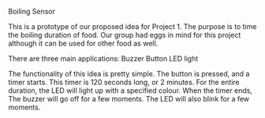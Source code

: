 Boiling Sensor

This is a prototype of our proposed idea for Project 1.
The purpose is to time the boiling duration of food.
Our group had eggs in mind for this project although it can be used for other food as well.

There are three main applications:
Buzzer
Button
LED light

The functionality of this idea is pretty simple.
The button is pressed, and a timer starts.
This timer is 120 seconds long, or 2 minutes.
For the entire duration, the LED will light up with a specified colour.
When the timer ends, The buzzer will go off for a few moments.
The LED will also blink for a few moments.
